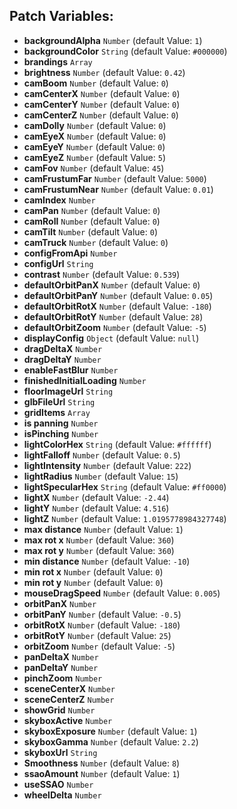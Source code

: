 ## Patch Variables:

* __backgroundAlpha__ ```Number``` (default Value: `1`)
* __backgroundColor__ ```String``` (default Value: `#000000`)
* __brandings__ ```Array```
* __brightness__ ```Number``` (default Value: `0.42`)
* __camBoom__ ```Number``` (default Value: `0`)
* __camCenterX__ ```Number``` (default Value: `0`)
* __camCenterY__ ```Number``` (default Value: `0`)
* __camCenterZ__ ```Number``` (default Value: `0`)
* __camDolly__ ```Number``` (default Value: `0`)
* __camEyeX__ ```Number``` (default Value: `0`)
* __camEyeY__ ```Number``` (default Value: `0`)
* __camEyeZ__ ```Number``` (default Value: `5`)
* __camFov__ ```Number``` (default Value: `45`)
* __camFrustumFar__ ```Number``` (default Value: `5000`)
* __camFrustumNear__ ```Number``` (default Value: `0.01`)
* __camIndex__ ```Number```
* __camPan__ ```Number``` (default Value: `0`)
* __camRoll__ ```Number``` (default Value: `0`)
* __camTilt__ ```Number``` (default Value: `0`)
* __camTruck__ ```Number``` (default Value: `0`)
* __configFromApi__ ```Number```
* __configUrl__ ```String```
* __contrast__ ```Number``` (default Value: `0.539`)
* __defaultOrbitPanX__ ```Number``` (default Value: `0`)
* __defaultOrbitPanY__ ```Number``` (default Value: `0.05`)
* __defaultOrbitRotX__ ```Number``` (default Value: `-180`)
* __defaultOrbitRotY__ ```Number``` (default Value: `28`)
* __defaultOrbitZoom__ ```Number``` (default Value: `-5`)
* __displayConfig__ ```Object``` (default Value: `null`)
* __dragDeltaX__ ```Number```
* __dragDeltaY__ ```Number```
* __enableFastBlur__ ```Number```
* __finishedInitialLoading__ ```Number```
* __floorImageUrl__ ```String```
* __glbFileUrl__ ```String```
* __gridItems__ ```Array```
* __is panning__ ```Number```
* __isPinching__ ```Number```
* __lightColorHex__ ```String``` (default Value: `#ffffff`)
* __lightFalloff__ ```Number``` (default Value: `0.5`)
* __lightIntensity__ ```Number``` (default Value: `222`)
* __lightRadius__ ```Number``` (default Value: `15`)
* __lightSpecularHex__ ```String``` (default Value: `#ff0000`)
* __lightX__ ```Number``` (default Value: `-2.44`)
* __lightY__ ```Number``` (default Value: `4.516`)
* __lightZ__ ```Number``` (default Value: `1.0195778984327748`)
* __max distance__ ```Number``` (default Value: `1`)
* __max rot x__ ```Number``` (default Value: `360`)
* __max rot y__ ```Number``` (default Value: `360`)
* __min distance__ ```Number``` (default Value: `-10`)
* __min rot x__ ```Number``` (default Value: `0`)
* __min rot y__ ```Number``` (default Value: `0`)
* __mouseDragSpeed__ ```Number``` (default Value: `0.005`)
* __orbitPanX__ ```Number```
* __orbitPanY__ ```Number``` (default Value: `-0.5`)
* __orbitRotX__ ```Number``` (default Value: `-180`)
* __orbitRotY__ ```Number``` (default Value: `25`)
* __orbitZoom__ ```Number``` (default Value: `-5`)
* __panDeltaX__ ```Number```
* __panDeltaY__ ```Number```
* __pinchZoom__ ```Number```
* __sceneCenterX__ ```Number```
* __sceneCenterZ__ ```Number```
* __showGrid__ ```Number```
* __skyboxActive__ ```Number```
* __skyboxExposure__ ```Number``` (default Value: `1`)
* __skyboxGamma__ ```Number``` (default Value: `2.2`)
* __skyboxUrl__ ```String```
* __Smoothness__ ```Number``` (default Value: `8`)
* __ssaoAmount__ ```Number``` (default Value: `1`)
* __useSSAO__ ```Number```
* __wheelDelta__ ```Number```

